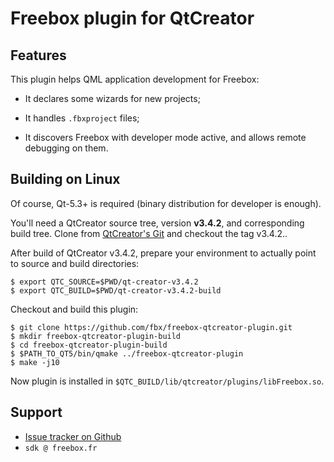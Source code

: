 # Freebox plugin for QtCreator

## Features

This plugin helps QML application development for Freebox:

* It declares some wizards for new projects;

* It handles `.fbxproject` files;

* It discovers Freebox with developer mode active, and allows remote
  debugging on them.

## Building on Linux

Of course, Qt-5.3+ is required (binary distribution for developer is
enough).

You'll need a QtCreator source tree, version **v3.4.2**, and
corresponding build tree.  Clone from [QtCreator's
Git](https://qt.gitorious.org/qt-creator/) and checkout the
tag v3.4.2..

After build of QtCreator v3.4.2, prepare your environment to actually
point to source and build directories:
```
$ export QTC_SOURCE=$PWD/qt-creator-v3.4.2
$ export QTC_BUILD=$PWD/qt-creator-v3.4.2-build
```

Checkout and build this plugin:
```
$ git clone https://github.com/fbx/freebox-qtcreator-plugin.git
$ mkdir freebox-qtcreator-plugin-build
$ cd freebox-qtcreator-plugin-build
$ $PATH_TO_QT5/bin/qmake ../freebox-qtcreator-plugin
$ make -j10
```

Now plugin is installed in `$QTC_BUILD/lib/qtcreator/plugins/libFreebox.so`.

## Support

* [Issue tracker on Github](https://github.com/fbx/freebox-qtcreator-plugin/issues)
* `sdk @ freebox.fr`
